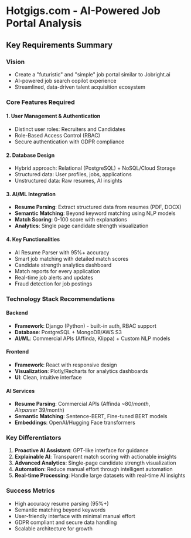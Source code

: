 # Hotgigs.com - AI-Powered Job Portal Analysis

## Key Requirements Summary

### Vision
- Create a "futuristic" and "simple" job portal similar to Jobright.ai
- AI-powered job search copilot experience
- Streamlined, data-driven talent acquisition ecosystem

### Core Features Required

#### 1. User Management & Authentication
- Distinct user roles: Recruiters and Candidates
- Role-Based Access Control (RBAC)
- Secure authentication with GDPR compliance

#### 2. Database Design
- Hybrid approach: Relational (PostgreSQL) + NoSQL/Cloud Storage
- Structured data: User profiles, jobs, applications
- Unstructured data: Raw resumes, AI insights

#### 3. AI/ML Integration
- **Resume Parsing**: Extract structured data from resumes (PDF, DOCX)
- **Semantic Matching**: Beyond keyword matching using NLP models
- **Match Scoring**: 0-100 score with explanations
- **Analytics**: Single page candidate strength visualization

#### 4. Key Functionalities
- AI Resume Parser with 95%+ accuracy
- Smart job matching with detailed match scores
- Candidate strength analytics dashboard
- Match reports for every application
- Real-time job alerts and updates
- Fraud detection for job postings

### Technology Stack Recommendations

#### Backend
- **Framework**: Django (Python) - built-in auth, RBAC support
- **Database**: PostgreSQL + MongoDB/AWS S3
- **AI/ML**: Commercial APIs (Affinda, Klippa) + Custom NLP models

#### Frontend
- **Framework**: React with responsive design
- **Visualization**: Plotly/Recharts for analytics dashboards
- **UI**: Clean, intuitive interface

#### AI Services
- **Resume Parsing**: Commercial APIs (Affinda ~$80/month, Airparser ~$39/month)
- **Semantic Matching**: Sentence-BERT, Fine-tuned BERT models
- **Embeddings**: OpenAI/Hugging Face transformers

### Key Differentiators
1. **Proactive AI Assistant**: GPT-like interface for guidance
2. **Explainable AI**: Transparent match scoring with actionable insights
3. **Advanced Analytics**: Single-page candidate strength visualization
4. **Automation**: Reduce manual effort through intelligent automation
5. **Real-time Processing**: Handle large datasets with real-time AI insights

### Success Metrics
- High accuracy resume parsing (95%+)
- Semantic matching beyond keywords
- User-friendly interface with minimal manual effort
- GDPR compliant and secure data handling
- Scalable architecture for growth

